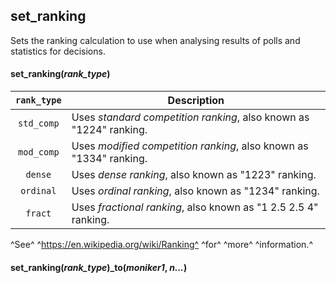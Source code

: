 ## set_ranking
Sets the ranking calculation to use when analysing results of polls and statistics for decisions.
#### set_ranking(*rank_type*)
| ```rank_type``` | Description |
|:--:|--|
| ```std_comp``` | Uses *standard competition ranking*, also known as "1224" ranking. |
| ```mod_comp``` | Uses *modified competition ranking*, also known as "1334" ranking. |
| ```dense``` | Uses *dense ranking*, also known as "1223" ranking. |
| ```ordinal``` | Uses *ordinal ranking*, also known as "1234" ranking. |
| ```fract``` | Uses *fractional ranking*, also known as "1 2.5 2.5 4" ranking. |
^See^ ^https://en.wikipedia.org/wiki/Ranking^ ^for^ ^more^ ^information.^
#### set_ranking(*rank_type*)_to(*moniker1*, *n...*)